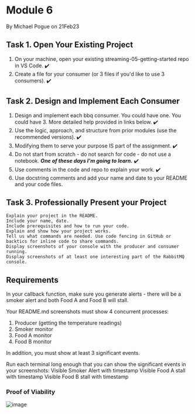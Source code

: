# Module 6 
By Michael Pogue on 21Feb23

## Task 1. Open Your Existing Project
1. On your machine, open your existing streaming-05-getting-started repo in VS Code. :heavy_check_mark:
2. Create a file for your consumer (or 3 files if you'd like to use 3 consumers). :heavy_check_mark:

## Task 2. Design and Implement Each Consumer
1. Design and implement each bbq consumer. You could have one. You could have 3.  More detailed help provided in links below. :heavy_check_mark: 
2. Use the logic, approach, and structure from prior modules (use the recommended versions). :heavy_check_mark: 
3. Modifying them to serve your purpose IS part of the assignment. :heavy_check_mark: 
4. Do not start from scratch - do not search for code - do not use a notebook. ***One of these days I'm going to learn.*** :heavy_check_mark: 
5. Use comments in the code and repo to explain your work. :heavy_check_mark:  
6. Use docstring comments and add your name and date to your README and your code files. 

## Task 3. Professionally Present your Project
    Explain your project in the README.
    Include your name, date.
    Include prerequisites and how to run your code. 
    Explain and show how your project works. 
    Tell us what commands are needed. Use code fencing in GitHub or backtics for inline code to share commands.
    Display screenshots of your console with the producer and consumer running.
    Display screenshots of at least one interesting part of the RabbitMQ console. 

## Requirements
In your callback function, make sure you generate alerts - there will be a smoker alert and both Food A and Food B will stall. 

Your README.md screenshots must show 4 concurrent processes:
1. Producer (getting the temperature readings)
2. Smoker monitor
3. Food A monitor
4. Food B monitor

In addition, you must show at least 3 significant events.

Run each terminal long enough that you can show the significant events in your screenshots:
    Visible Smoker Alert with timestamp
    Visible Food A stall with timestamp
    Visible Food B stall with timestamp

### Proof of Viability
![image](https://user-images.githubusercontent.com/115908053/220508645-02d16e09-6cd4-452f-a07d-198f9a3a1729.png)


